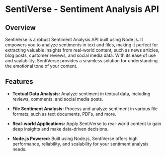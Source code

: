 # SentiVerse - Sentiment Analysis API



## Overview

SentiVerse is a robust Sentiment Analysis API built using Node.js. It empowers you to analyze sentiments in text and files, making it perfect for extracting valuable insights from real-world content, such as news articles, blog posts, customer reviews, and social media data. With its ease of use and scalability, SentiVerse provides a seamless solution for understanding the emotional tone of your content.

## Features

- **Textual Data Analysis:** Analyze sentiment in textual data, including reviews, comments, and social media posts.

- **File Sentiment Analysis:** Process and analyze sentiment in various file formats, such as text documents, PDFs, and more.

- **Real-world Applications:** Apply SentiVerse to real-world content to gain deep insights and make data-driven decisions.

- **Node.js Powered:** Built using Node.js, SentiVerse offers high performance, reliability, and scalability for your sentiment analysis needs.

